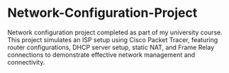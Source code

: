 # Network-Configuration-Project
Network configuration project completed as part of my university course. This project simulates an ISP setup using Cisco Packet Tracer, featuring router configurations, DHCP server setup, static NAT, and Frame Relay connections to demonstrate effective network management and connectivity.
